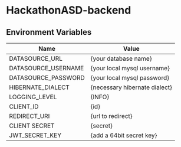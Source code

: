 # HackathonASD-backend

## Environment Variables

|Name                | Value                        |
|--------------------|------------------------------|
|DATASOURCE_URL	     |{your database name}          |
|DATASOURCE_USERNAME |{your local mysql username}   |
|DATASOURCE_PASSWORD |{your local mysql password}   |
|HIBERNATE_DIALECT   |{necessary hibernate dialect} |
|LOGGING_LEVEL       |{INFO}                        |
|CLIENT_ID           |{id}                          |
|REDIRECT_URI        |{url to redirect}             |        
|CLIENT SECRET       |{secret}                      |
|JWT_SECRET_KEY      |{add a 64bit secret key}      |
